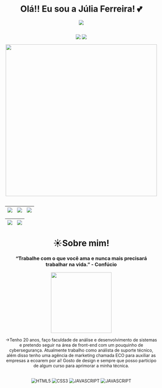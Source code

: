 <div align="center">
    <h1>Olá!! Eu sou a Júlia Ferreira! 💕</h1>
</div>

<div align="center">
    <img src="https://komarev.com/ghpvc/?username=JuliaFN13&color=ff69b4"></br>
</div>
<br>
<p align="center">
  <a href="https://www.instagram.com/mkt.eco/" alt="Instagram">
  <img src="https://img.shields.io/badge/-Instagram-DF0174?style=for-the-badge&logo=instagram&logoColor=white&link=https://www.instagram.com/keidsondesigner/"/></a>
  <a href="https://www.linkedin.com/in/júlia-ferreira-06117825a/" alt="Linkedin">
  <img src="https://img.shields.io/badge/-Linkedin-0e76a8?style=for-the-badge&logo=Linkedin&logoColor=white&link=https://www.linkedin.com/in/keidsonroby/" /></a>
</p>  

<div align="center">
    <img src="https://github.com/JuliaFN13/JuliaFN13/assets/151865390/d803391e-1cab-4cf7-8f02-4b6fc748da59" width="500px"/>
</div>

<br>

| ![](http://github-profile-summary-cards.vercel.app/api/cards/stats?username=JuliaFN13&theme=dracula) | ![](http://github-profile-summary-cards.vercel.app/api/cards/repos-per-language?username=JuliaFN13&hide=Html&theme=dracula) | ![](http://github-profile-summary-cards.vercel.app/api/cards/most-commit-language?username=JuliaFN13&theme=dracula) | 
| :-: | :-: | :-: |

| ![](http://github-profile-summary-cards.vercel.app/api/cards/profile-details?username=JuliaFN13&theme=dracula) | ![](https://github-readme-streak-stats.herokuapp.com/?user=JuliaFN13&theme=dracula&hide_border=true&date_format=M%20j%5B%2C%20Y%5D&background=1A1B27&stroke=35AFA3&ring=BF91F3&fire=BF91F3&currStreakNum=BF91F3&sideNums=BF91F3&currStreakLabel=BF91F3&sideLabels=BF91F3&dates=35AFA3) | 
| :-: | :-: |

<div align="center">
    <h1>☀️Sobre mim!</h1>  
    <h3>“Trabalhe com o que você ama e nunca mais precisará trabalhar na vida.” - Confúcio</h3>
    <img src="https://github.com/JuliaFN13/JuliaFN13/assets/151865390/ed4fa641-e4ea-4515-928a-62f3446aa1e9" width="200px"/>
    <p>->Tenho 20 anos, faço faculdade de análise e desenvolvimento de sistemas e pretendo seguir na área de front-end com um pouquinho de cybersegurança. Atualmente trabalho como análista de suporte técnico, além disso tenho uma agência de marketing chamada ECO para auxiliar as empresas a ecoarem por aí! Gosto de design e sempre que posso participo de algum curso para aprimorar a minha técnica.</p>
    
</div>

<div align="center" style = "display : inluine_block"></br>
    <img align= "center" alt="HTML5" src="https://img.shields.io/badge/HTML5-E34F26?style=for-the-badge&logo=html5&logoColor=white"/>
    <img align= "center" alt="CSS3" src="https://img.shields.io/badge/CSS3-1572B6?style=for-the-badge&logo=css3&logoColor=white"/>
    <img align= "center" alt="JAVASCRIPT" src="https://img.shields.io/badge/JavaScript-F7DF1E?style=for-the-badge&logo=javascript&logoColor=black"/>
    <img align= "center" alt="JAVASCRIPT" src="https://img.shields.io/badge/Adobe%20Photoshop-31A8FF?style=for-the-badge&logo=Adobe%20Photoshop&logoColor=black"/>
</div>
